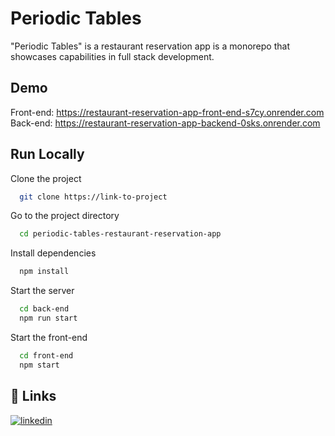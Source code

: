 
# Periodic Tables

"Periodic Tables" is a restaurant reservation app is a monorepo that showcases capabilities in full stack development.


## Demo

Front-end: https://restaurant-reservation-app-front-end-s7cy.onrender.com
Back-end: https://restaurant-reservation-app-backend-0sks.onrender.com


## Run Locally

Clone the project

```bash
  git clone https://link-to-project
```

Go to the project directory

```bash
  cd periodic-tables-restaurant-reservation-app
```

Install dependencies

```bash
  npm install
```

Start the server

```bash
  cd back-end
  npm run start
```

Start the front-end

```bash
  cd front-end
  npm start
```


## 🔗 Links
[![linkedin](https://img.shields.io/badge/linkedin-0A66C2?style=for-the-badge&logo=linkedin&logoColor=white)](https://www.linkedin.com/in/jessica-c-waldron/)

